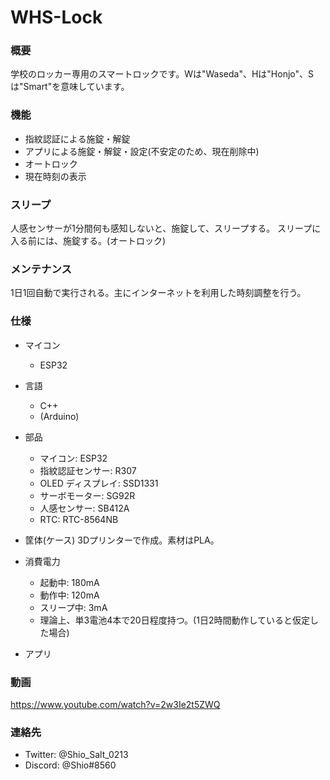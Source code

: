 # WHS-Lock
### 概要
学校のロッカー専用のスマートロックです。Wは"Waseda"、Hは"Honjo"、Sは"Smart"を意味しています。

### 機能
- 指紋認証による施錠・解錠
- アプリによる施錠・解錠・設定(不安定のため、現在削除中)
- オートロック
- 現在時刻の表示

### スリープ
人感センサーが1分間何も感知しないと、施錠して、スリープする。
スリープに入る前には、施錠する。(オートロック)

### メンテナンス
1日1回自動で実行される。主にインターネットを利用した時刻調整を行う。

### 仕様
- マイコン
  + ESP32

- 言語
  + C++
  + (Arduino)

- 部品
  + マイコン: ESP32
  + 指紋認証センサー: R307
  + OLED ディスプレイ: SSD1331
  + サーボモーター: SG92R
  + 人感センサー: SB412A
  + RTC: RTC-8564NB

- 筐体(ケース)
3Dプリンターで作成。素材はPLA。

- 消費電力
  + 起動中: 180mA
  + 動作中: 120mA
  + スリープ中: 3mA
  + 理論上、単3電池4本で20日程度持つ。(1日2時間動作していると仮定した場合)

- アプリ

### 動画
https://www.youtube.com/watch?v=2w3Ie2t5ZWQ

### 連絡先
  + Twitter: @Shio_Salt_0213
  + Discord: @Shio#8560
